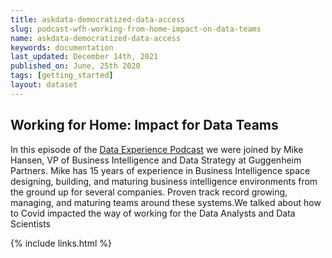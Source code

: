 ```yaml
---
title: askdata-democratized-data-access
slug: podcast-wfh-working-from-home-impact-on-data-teams
name: askdata-democratized-data-access
keywords: documentation
last_updated: December 14th, 2021
published_on: June, 25th 2020
tags: [getting_started]
layout: dataset
--- 
```


## Working for Home: Impact for Data Teams

<div></div><p>In this episode of the <a href="https://www.askdata.com/podcast">Data Experience Podcast</a> we were joined by Mike Hansen, VP of Business Intelligence and Data Strategy at Guggenheim Partners. Mike has 15 years of experience in Business Intelligence space designing, building, and maturing business intelligence environments from the ground up for several companies. Proven track record growing, managing, and maturing teams around these systems.We talked about how to Covid impacted the way of working for the Data Analysts and Data Scientists<strong><br></strong></p>

  {% include links.html %}

  
